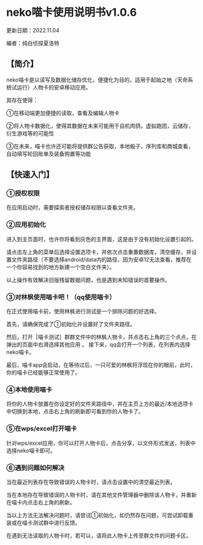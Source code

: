 # **neko喵卡使用说明书v1.0.6**

更新日期：2022.11.04

编者：纯白侦探夏洛特

## **【简介】**

neko喵卡是以读写及数据化储存优化，便捷化为目的，适用于起始之地（天命系统试运行）人物卡的安卓移动应用。

其存在使得：

①在移动端更加便捷的读取，查看及编辑人物卡

②将人物卡数据化，使得其数据在未来可能用于自机肉鸽，虚拟跑团，云储存，衍生游戏等的可能性

③在未来，喵卡也许还可能将提供群公告获取，本地骰子，序列库和商城查看，自动填写轮回账单及装备购置等功能

## **【快速入门】**

### **①授权权限**

在应用启动时，需要探索者授权储存权限以查看文件夹。

### **②应用初始化**

进入到主页面时，也许你将看到灰色的主界面，这是由于没有初始化设置引起的。

请点击左上角的菜单后选择设置选项卡，并依次点击重置数据库，清空缓存，并设置文件夹路径（不要选择android/data内的路径，因为安卓12无法查看，推荐在一个你容易找到的地方新建一个空白文件夹）。

以上操作有效解决旧版残留数据问题，也是遇到未知错误的首要操作。

### **③对林枫使用喵卡吧！（qq使用喵卡）**

在正式使用喵卡前，使用林枫进行测试是一个排除问题的好选择。

首先，请确保完成了①初始化并设置好了文件夹路径。

然后，打开［喵卡测试］群群文件中的林枫人物卡，并点击右上角的三个点点，在弹出的页面中右滑选择其他应用
。
接下来，qq会打开一个列表，在列表内选择neko喵卡。

最后，喵卡app会启动，在等待过后，一只可爱的林枫将浮现在你的眼前，此时，你的喵卡已经能够正常使用了。

### **④本地使用喵卡**

将你的人物卡放置在你设定好的文件夹路径中，并在主页上方的最近/本地选项卡中切换到本地，点击右上角的刷新即可看到你的人物卡了。

### **⑤在wps/excel打开喵卡**

针对wps/excel应用，你可以打开人物卡后，点击分享，以文件形式发送，列表中选择neko喵卡即可。

### **⑥遇到问题如何解决**

当在最近列表存在导致错误的人物卡时，请点击设置中的清空最近列表。

当在本地存在导致错误的人物卡时，请在其他文件管理器中删除该人物卡，并重新在喵卡内点击右上角的刷新。

当以上方法无法解决问题时，请尝试①初始化，如仍然存在问题，可尝试卸载重装或在喵卡测试群中进行反馈。

在遇到无法读取的人物卡时，若可以，请将此人物卡上传至群文件的问题卡区。




